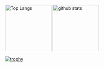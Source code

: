 <p align="left"> 
  <img alt="Top Langs" height="150px" src="https://github-readme-stats.vercel.app/api/top-langs/?username=mattyamonaca&layout=compact&count_private=true&show_icons=true&theme=onedark" />
  <img alt="github stats" height="150px" src="https://github-readme-stats.vercel.app/api?username=mattyamonaca&count_private=true&show_icons=true&show_icons=true&theme=onedark" />
</p>

[![trophy](https://github-profile-trophy.vercel.app/?username=mattyamonaca&theme=onedark&column=7
)](https://github.com/ryo-ma/github-profile-trophy)

<!--
**mattyamonaca/mattyamonaca** is a ✨ _special_ ✨ repository because its `README.md` (this file) appears on your GitHub profile.

Here are some ideas to get you started:

- 🔭 I’m currently working on ...
- 🌱 I’m currently learning ...
- 👯 I’m looking to collaborate on ...
- 🤔 I’m looking for help with ...
- 💬 Ask me about ...
- 📫 How to reach me: ...
- 😄 Pronouns: ...
- ⚡ Fun fact: ...
-->
